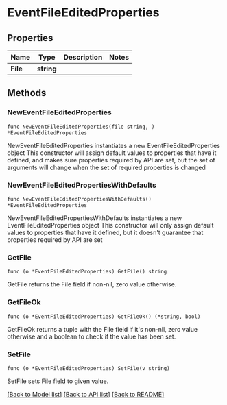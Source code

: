 # EventFileEditedProperties

## Properties

Name | Type | Description | Notes
------------ | ------------- | ------------- | -------------
**File** | **string** |  | 

## Methods

### NewEventFileEditedProperties

`func NewEventFileEditedProperties(file string, ) *EventFileEditedProperties`

NewEventFileEditedProperties instantiates a new EventFileEditedProperties object
This constructor will assign default values to properties that have it defined,
and makes sure properties required by API are set, but the set of arguments
will change when the set of required properties is changed

### NewEventFileEditedPropertiesWithDefaults

`func NewEventFileEditedPropertiesWithDefaults() *EventFileEditedProperties`

NewEventFileEditedPropertiesWithDefaults instantiates a new EventFileEditedProperties object
This constructor will only assign default values to properties that have it defined,
but it doesn't guarantee that properties required by API are set

### GetFile

`func (o *EventFileEditedProperties) GetFile() string`

GetFile returns the File field if non-nil, zero value otherwise.

### GetFileOk

`func (o *EventFileEditedProperties) GetFileOk() (*string, bool)`

GetFileOk returns a tuple with the File field if it's non-nil, zero value otherwise
and a boolean to check if the value has been set.

### SetFile

`func (o *EventFileEditedProperties) SetFile(v string)`

SetFile sets File field to given value.



[[Back to Model list]](../README.md#documentation-for-models) [[Back to API list]](../README.md#documentation-for-api-endpoints) [[Back to README]](../README.md)


